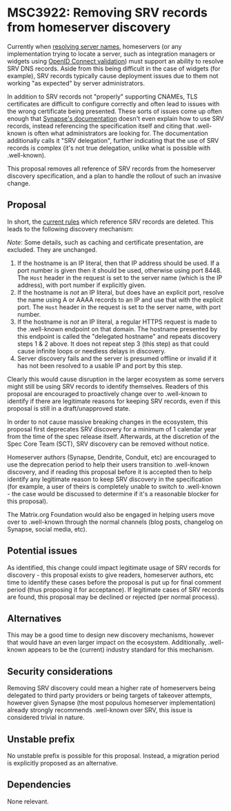 # MSC3922: Removing SRV records from homeserver discovery

Currently when [resolving server names](https://spec.matrix.org/v1.4/server-server-api/#resolving-server-names),
homeservers (or any implementation trying to locate a server, such as integration managers or widgets
using [OpenID Connect validation](https://spec.matrix.org/v1.4/server-server-api/#openid)) must support
an ability to resolve SRV DNS records. Aside from this being difficult in the case of widgets (for example),
SRV records typically cause deployment issues due to them not working "as expected" by server administrators.

In addition to SRV records not "properly" supporting CNAMEs, TLS certificates are difficult to configure
correctly and often lead to issues with the wrong certificate being presented. These sorts of issues
come up often enough that [Synapse's documentation](https://matrix-org.github.io/synapse/v1.70/delegate.html#srv-dns-record-delegation)
doesn't even explain how to use SRV records, instead referencing the specification itself and citing that
.well-known is often what administrators are looking for. The documentation additionally calls it
"SRV delegation", further indicating that the use of SRV records is complex (it's not true delegation,
unlike what is possible with .well-known).

This proposal removes all reference of SRV records from the homeserver discovery specification, and
a plan to handle the rollout of such an invasive change.

## Proposal

In short, the [current rules](https://spec.matrix.org/v1.4/server-server-api/#resolving-server-names)
which reference SRV records are deleted. This leads to the following discovery mechanism:

*Note*: Some details, such as caching and certificate presentation, are excluded. They are unchanged.

1. If the hostname is an IP literal, then that IP address should be used. If a port number is given then
   it should be used, otherwise using port 8448. The `Host` header in the request is set to the server name
   (which is the IP address), with port number if explicitly given.
2. If the hostname is *not* an IP literal, but does have an explicit port, resolve the name using A or
   AAAA records to an IP and use that with the explicit port. The `Host` header in the request is set to
   the server name, with port number.
3. If the hostname is *not* an IP literal, a regular HTTPS request is made to the .well-known endpoint
   on that domain. The hostname presented by this endpoint is called the "delegated hostname" and repeats
   discovery steps 1 & 2 above. It does not repeat step 3 (this step) as that could cause infinite loops
   or needless delays in discovery.
4. Server discovery fails and the server is presumed offline or invalid if it has not been resolved to
   a usable IP and port by this step.

Clearly this would cause disruption in the larger ecosystem as some servers might still be using SRV
records to identify themselves. Readers of this proposal are encouraged to proactively change over to
.well-known to identify if there are legitimate reasons for keeping SRV records, even if this proposal
is still in a draft/unapproved state. 

In order to not cause massive breaking changes in the ecosystem, this proposal first deprecates SRV
discovery for a minimum of 1 calendar year from the time of the spec release itself. Afterwards, at the
discretion of the Spec Core Team (SCT), SRV discovery can be removed without notice.

Homeserver authors (Synapse, Dendrite, Conduit, etc) are encouraged to use the deprecation period to
help their users transition to .well-known discovery, and if reading this proposal before it is accepted
then to help identify any legitimate reason to keep SRV discovery in the specification (for example, a
user of theirs is completely unable to switch to .well-known - the case would be discussed to determine
if it's a reasonable blocker for this proposal). 

The Matrix.org Foundation would also be engaged in helping users move over to .well-known through the
normal channels (blog posts, changelog on Synapse, social media, etc). 

## Potential issues

As identified, this change could impact legitimate usage of SRV records for discovery - this proposal
exists to give readers, homeserver authors, etc time to identify these cases before the proposal is put
up for final comment period (thus proposing it for acceptance). If legitimate cases of SRV records are
found, this proposal may be declined or rejected (per normal process).

## Alternatives

This may be a good time to design new discovery mechanisms, however that would have an even larger
impact on the ecosystem. Additionally, .well-known appears to be the (current) industry standard
for this mechanism.

## Security considerations

Removing SRV discovery could mean a higher rate of homeservers being delegated to third party providers
or being targets of takeover attempts, however given Synapse (the most populous homeserver implementation)
already strongly recommends .well-known over SRV, this issue is considered trivial in nature.

## Unstable prefix

No unstable prefix is possible for this proposal. Instead, a migration period is explicitly proposed
as an alternative.

## Dependencies

None relevant.
